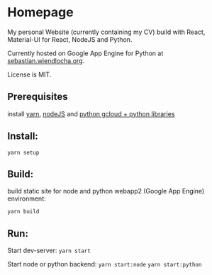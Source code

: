 # Homepage

My personal Website (currently containing my CV) build with React, Material-UI for React, NodeJS and Python.

Currently hosted on Google App Engine for Python at [sebastian.wiendlocha.org](https://sebastian.wiendlocha.org).

License is MIT.

## Prerequisites

install [yarn](https://yarnpkg.com/en/), [nodeJS](https://nodejs.org/en/) and [python gcloud + python libraries](https://cloud.google.com/appengine/docs/standard/python/tools/using-local-server)

## Install:

`yarn setup`

## Build:

build static site for node and python webapp2 (Google App Engine) environment:

`yarn build`

## Run:

Start dev-server:
`yarn start`

Start node or python backend:
`yarn start:node`
`yarn start:python`
